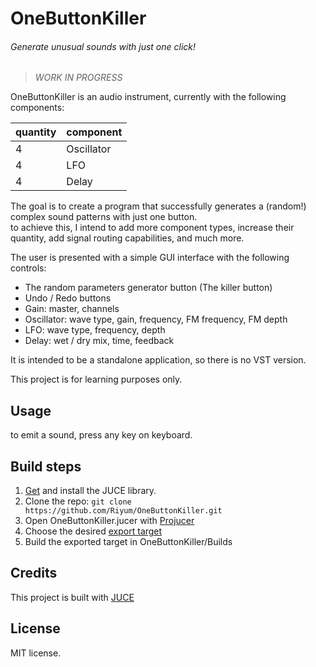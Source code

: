 # OneButtonKiller
###### Generate unusual sounds with just one click!

>*WORK IN PROGRESS*

OneButtonKiller is an audio instrument, currently with the following components:

| quantity   | component   |
-------------|--------------
| 4          | Oscillator  |
| 4          | LFO         |
| 4          | Delay       |

The goal is to create a program that successfully generates a (random!) complex sound patterns with just one button.  
to achieve this, I intend to add more component types, increase their quantity, add signal routing capabilities, and much more.

The user is presented with a simple GUI interface with the following controls:

- The random parameters generator button (The killer button)
- Undo / Redo buttons
- Gain: master, channels
- Oscillator: wave type, gain, frequency, FM frequency, FM depth
- LFO: wave type, frequency, depth
- Delay: wet / dry mix, time, feedback

It is intended to be a standalone application, so there is no VST version.

This project is for learning purposes only.

## Usage
to emit a sound, press any key on keyboard.


## Build steps
1. [Get](https://juce.com/get-juce/) and install the JUCE library.
2. Clone the repo: `git clone https://github.com/Riyum/OneButtonKiller.git`
2. Open OneButtonKiller.jucer with [Projucer](https://docs.juce.com/master/tutorial_new_projucer_project.html#tutorial_new_projucer_project_open_existing_project)
3. Choose the desired [export target](https://docs.juce.com/master/tutorial_manage_projucer_project.html#tutorial_manage_projucer_project_managing_configurations)
4. Build the exported target in OneButtonKiller/Builds

## Credits
This project is built with [JUCE](https://github.com/juce-framework/JUCE)

## License
MIT license.
